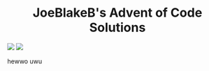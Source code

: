 <h1 align="center">
  JoeBlakeB's Advent of Code Solutions
</h1>

![](https://img.shields.io/badge/Total_Stars-50_⭐-blue)
![](https://img.shields.io/badge/Total_Lines_of_Code-1233-blue)

<!-- AOC TILES BEGIN -->
hewwo uwu
<!-- AOC TILES END -->
